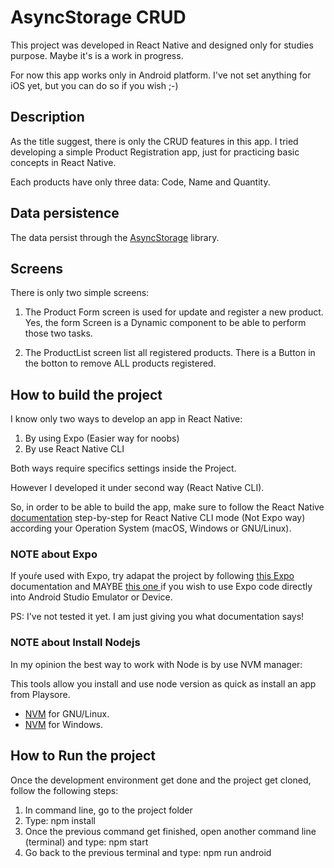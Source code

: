 # AsyncStorage CRUD

This project was developed in React Native and designed only for studies purpose.
Maybe it's is a work in progress.

For now this app works only in Android platform. I've not set anything for iOS yet, but you can do so if you wish ;-)


## Description

As the title suggest, there is only the CRUD features in this app.
I tried developing a simple Product Registration app, just for practicing basic concepts in React Native.

Each products have only three data: Code, Name and Quantity.


## Data persistence

The data persist through the [AsyncStorage](https://react-native-async-storage.github.io/async-storage/docs/install/) library.



## Screens

There is only two simple screens:

1. The Product Form screen is used for update and register a new product. Yes, the form Screen is a Dynamic component to be able to perform those two tasks.

2. The ProductList screen list all registered products.
There is a Button in the botton to remove ALL products registered.

## How to build the project


I know only two ways to develop an app in React Native:

1. By using Expo (Easier way for noobs)
2. By use React Native CLI

Both ways require specifics settings inside the Project.

However I developed it under second way (React Native CLI).

So, in order to be able to build the app, make sure to follow the React Native [documentation](https://reactnative.dev/docs/environment-setup#development-os) step-by-step for React Native CLI mode (Not Expo way) according your Operation System (macOS, Windows or GNU/Linux).

### NOTE about Expo

If youŕe used with Expo, try adapat the project by following [this Expo](https://docs.expo.dev/bare/installing-expo-modules/) documentation and MAYBE [this one ](https://docs.expo.dev/bare/exploring-bare-workflow/) if you wish to use Expo code directly into Android Studio Emulator or Device.

PS: I've not tested it yet. I am just giving you what documentation says!


### NOTE about Install Nodejs

In my opinion the best way to work with Node is by use NVM manager:

This tools allow you install and use node version as quick as install an app from Playsore.

- [NVM](https://github.com/nvm-sh/nvm#important-notes) for GNU/Linux.
- [NVM](https://github.com/coreybutler/nvm-windows) for Windows.



## How to Run the project

Once the development environment get done and the project get cloned, follow the following steps:

1. In command line, go to the project folder
2. Type: npm install
3. Once the previous command get finished, open another command line (terminal) and type: npm start
4. Go back to the previous terminal and type: npm run android



